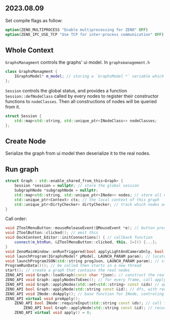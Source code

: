 2023.08.09
---

Set compile flags as follow:

```cmake
option(ZENO_MULTIPROCESS "Enable multiprocessing for ZENO" OFF)
option(ZENO_IPC_USE_TCP "Use TCP for inter-process communication" OFF)
```

## Whole Context

`GraphsManagment` controls the graphs' ui model. In `graphsmanagement.h` 

```cpp
class GraphsManagment {
    IGraphsModel* m_model; // storing a `GraphsModel *` variable which manages all subgraphmodels
};
```

`Session` controls the global status, and provides a function `Session::defNodeClass` called by every nodes to register their constructor functions to `nodeClasses`. Then all constructions of nodes will be queried from it.

```cpp
struct Session {
    std::map<std::string, std::unique_ptr<INodeClass>> nodeClasses;
};
```

## Create Node

Serialize the graph from ui model then deserialize it to the real nodes.

## Run graph

```cpp
struct Graph : std::enable_shared_from_this<Graph> {
    Session *session = nullptr; // store the global session
    SubgraphNode *subgraphNode = nullptr;
    std::map<std::string, std::unique_ptr<INode>> nodes; // store all nodes in this graph
    std::unique_ptr<Context> ctx; // the local context of this graph
    std::unique_ptr<DirtyChecker> dirtyChecker; // track which nodes are dirty and need to be re-executed, because one node in a graph may be executed many times
}
```

Call order:

```cpp
void ZToolMenuButton::mouseReleaseEvent(QMouseEvent *e); // button pressed
void ZToolButton::clicked(); // emit this
void DockContent_Editor::initConnections() { // callback function
    connect(m_btnRun, &ZToolMenuButton::clicked, this, [=]() {...};
}
void ZenoMainWindow::onRunTriggered(bool applyLightAndCameraOnly, bool applyMaterialOnly);
void launchProgram(IGraphsModel* pModel, LAUNCH_PARAM param); // located in corelaunch.cpp, serielize the secen to a json string, then pass it to the next function
void launchProgramJSON(std::string progJson, LAUNCH_PARAM param); // start execution follow the progJson
ProgramRunData()(); // be called then starts in a new thread
start(); // create a graph that contains the real nodes
ZENO_API void Graph::loadGraph(const char *json); // construct the real graph
ZENO_API void Graph::applyNodesToExec(); // for every frame, call apply
ZENO_API void Graph::applyNodes(std::set<std::string> const &ids) // apply all nodes in ids, use ctx to store current context when applying
ZENO_API bool Graph::applyNode(std::string const &id); // dfs, with recording vistied nodes
ZENO_API void INode::doApply(); // base function for INode, controling the apply flow
ZENO_API virtual void preApply();
    ZENO_API bool INode::requireInput(std::string const &ds); // call for every inputBounds to get input data, call dirtycheck to record dirty status
        ZENO_API bool Graph::applyNode(std::string const &id); // recursive
    ZENO_API virtual void apply() = 0;
```
